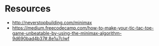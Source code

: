 # Resources

- http://neverstopbuilding.com/minimax
- https://medium.freecodecamp.com/how-to-make-your-tic-tac-toe-game-unbeatable-by-using-the-minimax-algorithm-9d690bad4b37#.8e1u7clwf